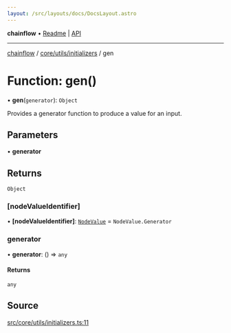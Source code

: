 ```yaml
---
layout: /src/layouts/docs/DocsLayout.astro
---
```


**chainflow** • [Readme](/docs/README) \| [API](/docs/modules)

***

[chainflow](/docs/README) / [core/utils/initializers](/docs/core/utils/initializers/README) / gen

# Function: gen()

• **gen**(`generator`): `Object`

Provides a generator function to produce a value for an input.

## Parameters

• **generator**

## Returns

`Object`

### [nodeValueIdentifier]

• **[nodeValueIdentifier]**: [`NodeValue`](/docs/core/inputNode/enumerations/NodeValue) = `NodeValue.Generator`

### generator

• **generator**: () => `any`

#### Returns

`any`

## Source

[src/core/utils/initializers.ts:11](https://github.com/edwinlzs/chainflow/blob/99ff659/src/core/utils/initializers.ts#L11)
